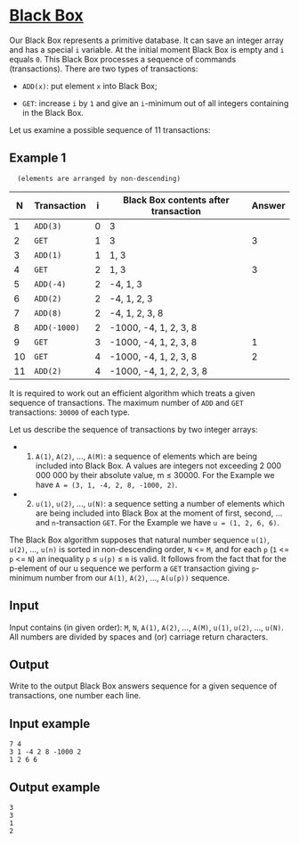 # [Black Box](http://poj.org/problem?id=1442)
Our Black Box represents a primitive database. It can save an integer array and has a special `i` variable. At the initial moment Black Box is empty and `i` equals `0`. This Black Box processes a sequence of commands (transactions). There are two types of transactions:

- `ADD(x)`: put element `x` into Black Box;

- `GET`: increase `i` by `1` and give an `i`-minimum out of all integers containing in the Black Box.

Let us examine a possible sequence of 11 transactions: 

## Example 1 

      (elements are arranged by non-descending)   

| N | Transaction	| i | Black Box contents after transaction | Answer |
|---|-------------|---|--------------------------------------|--------|
| 1 | `ADD(3)`    | 0 | 3	                                   |        |
| 2 | `GET`       | 1 | 3                                    | 3      |
| 3 |	`ADD(1)`    | 1 |	1, 3                                 |        |
| 4 |	`GET`       | 2 |	1, 3                                 | 3      |
| 5 |	`ADD(-4)`   | 2 |	-4, 1, 3                             |        |
| 6 |	`ADD(2)`    | 2 |	-4, 1, 2, 3                          |        |
| 7 |	`ADD(8)`    | 2 |	-4, 1, 2, 3, 8                       |        |
| 8 |	`ADD(-1000)`| 2 |	-1000, -4, 1, 2, 3, 8                |        |
| 9 |	`GET`       | 3 |	-1000, -4, 1, 2, 3, 8                | 1      |
|10 |	`GET`       | 4 |	-1000, -4, 1, 2, 3, 8                | 2      |
|11 |	`ADD(2)`    | 4 |	-1000, -4, 1, 2, 2, 3, 8             |        |

It is required to work out an efficient algorithm which treats a given sequence of transactions. The maximum number of `ADD` and `GET` transactions: `30000` of each type.

Let us describe the sequence of transactions by two integer arrays:

- 1. `A(1)`, `A(2)`, ..., `A(M)`: a sequence of elements which are being included into Black Box. A values are integers not exceeding 2 000 000 000 by their absolute value, m ≤ 30000. For the Example we have `A = (3, 1, -4, 2, 8, -1000, 2)`.

- 2. `u(1)`, `u(2)`, ..., `u(N)`: a sequence setting a number of elements which are being included into Black Box at the moment of first, second, ... and `n`-transaction `GET`. For the Example we have `u = (1, 2, 6, 6)`.

The Black Box algorithm supposes that natural number sequence `u(1)`, `u(2)`, ..., `u(n)` is sorted in non-descending order, `N` <= `M`, and for each `p` (`1` <= `p` <= `N`) an inequality `p` ≤ `u(p)` ≤ `m` is valid. It follows from the fact that for the p-element of our u sequence we perform a `GET` transaction giving `p`-minimum number from our `A(1)`, `A(2)`, ..., `A(u(p))` sequence.

## Input

Input contains (in given order): `M`, `N`, `A(1)`, `A(2)`, ..., `A(M)`, `u(1)`, `u(2)`, ..., `u(N)`. All numbers are divided by spaces and (or) carriage return characters.

## Output

Write to the output Black Box answers sequence for a given sequence of transactions, one number each line.

## Input example
```
7 4
3 1 -4 2 8 -1000 2
1 2 6 6
```

## Output example
```
3
3
1
2
```
